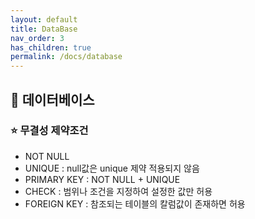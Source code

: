 ```yaml
---
layout: default
title: DataBase
nav_order: 3
has_children: true
permalink: /docs/database
---
```




## 📑 데이터베이스

### ⭐ 무결성 제약조건

- NOT NULL
- UNIQUE : null값은 unique 제약 적용되지 않음
- PRIMARY KEY : NOT NULL + UNIQUE
- CHECK : 범위나 조건을 지정하여 설정한 값만 허용
- FOREIGN KEY : 참조되는 테이블의 칼럼값이 존재하면 허용